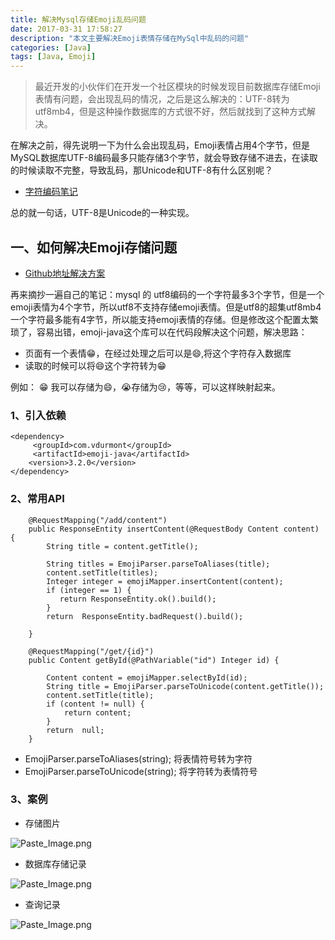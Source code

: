 ```yaml
---
title: 解决Mysql存储Emoji乱码问题
date: 2017-03-31 17:58:27
description: "本文主要解决Emoji表情存储在MySql中乱码的问题"
categories: [Java]
tags: [Java, Emoji]
---
```


> 最近开发的小伙伴们在开发一个社区模块的时候发现目前数据库存储Emoji表情有问题，会出现乱码的情况，之后是这么解决的：UTF-8转为utf8mb4，但是这种操作数据库的方式很不好，然后就找到了这种方式解决。

在解决之前，得先说明一下为什么会出现乱码，Emoji表情占用4个字节，但是MySQL数据库UTF-8编码最多只能存储3个字节，就会导致存储不进去，在读取的时候读取不完整，导致乱码，那Unicode和UTF-8有什么区别呢？
- [字符编码笔记](http://www.ruanyifeng.com/blog/2007/10/ascii_unicode_and_utf-8.html)

总的就一句话，UTF-8是Unicode的一种实现。

## 一、如何解决Emoji存储问题
- [Github地址解决方案](https://github.com/Sailfishc/emoji-demo)

再来摘抄一遍自己的笔记：mysql 的 utf8编码的一个字符最多3个字节，但是一个emoji表情为4个字节，所以utf8不支持存储emoji表情。但是utf8的超集utf8mb4一个字符最多能有4字节，所以能支持emoji表情的存储。但是修改这个配置太繁琐了，容易出错，emoji-java这个库可以在代码段解决这个问题，解决思路：
- 页面有一个表情😁，在经过处理之后可以是😄,将这个字符存入数据库
- 读取的时候可以将😄这个字符转为😁

例如： 😁 我可以存储为:smile:，😭存储为:cry:，等等，可以这样映射起来。

### 1、引入依赖
```
<dependency>
     <groupId>com.vdurmont</groupId>
     <artifactId>emoji-java</artifactId>
    <version>3.2.0</version>
</dependency>
```

### 2、常用API
```
    @RequestMapping("/add/content")
    public ResponseEntity insertContent(@RequestBody Content content) {
        String title = content.getTitle();

        String titles = EmojiParser.parseToAliases(title);
        content.setTitle(titles);
        Integer integer = emojiMapper.insertContent(content);
        if (integer == 1) {
           return ResponseEntity.ok().build();
        }
        return  ResponseEntity.badRequest().build();

    }

    @RequestMapping("/get/{id}")
    public Content getById(@PathVariable("id") Integer id) {

        Content content = emojiMapper.selectById(id);
        String title = EmojiParser.parseToUnicode(content.getTitle());
        content.setTitle(title);
        if (content != null) {
            return content;
        }
        return  null;
    }
```
- EmojiParser.parseToAliases(string); 将表情符号转为字符
- EmojiParser.parseToUnicode(string); 将字符转为表情符号

### 3、案例
- 存储图片

![Paste_Image.png](http://upload-images.jianshu.io/upload_images/734456-7ca27396c4a6b58e.png?imageMogr2/auto-orient/strip%7CimageView2/2/w/1240)

- 数据库存储记录

![Paste_Image.png](http://upload-images.jianshu.io/upload_images/734456-61a5a894b926af27.png?imageMogr2/auto-orient/strip%7CimageView2/2/w/1240)

- 查询记录

![Paste_Image.png](http://upload-images.jianshu.io/upload_images/734456-a97bc9194fbe4ee8.png?imageMogr2/auto-orient/strip%7CimageView2/2/w/1240)

